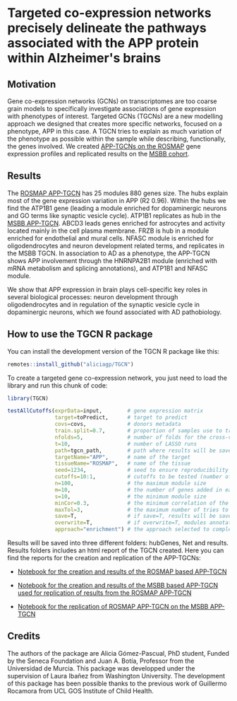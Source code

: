 # Targeted co-expression networks precisely delineate the pathways associated with the APP protein within Alzheimer's brains

## Motivation
Gene co-expression networks (GCNs) on transcriptomes are too coarse grain models to specifically investigate associations of gene expression with phenotypes of interest. Targeted GCNs (TGCNs) are a new modelling approach we designed that creates more specific networks, focused on a phenotype, APP in this case. A TGCN tries to explain as much variation of the phenotype as possible within the sample while describing, functionally, the genes involved. We created [APP-TGCNs on the ROSMAP](https://htmlpreview.github.io/?https://github.com/aliciagp/TGCN/blob/master/notebooks/template_APP_ROSMAP.html) gene expression profiles and replicated results on the [MSBB cohort](https://htmlpreview.github.io/?https://github.com/aliciagp/TGCN/blob/master/notebooks/template_APP_MSBB.html).

## Results
The [ROSMAP APP-TGCN](https://htmlpreview.github.io/?https://github.com/aliciagp/TGCN/blob/master/notebooks/template_APP_ROSMAP.html) has 25 modules 880 genes size. The hubs explain most of the gene expression variation in APP (R2 0.96). Within the hubs we find the ATP1B1 gene (leading a module enriched for dopaminergic neurons and GO terms like synaptic vesicle cycle). ATP1B1 replicates as hub in the [MSBB APP-TGCN](https://htmlpreview.github.io/?https://github.com/aliciagp/TGCN/blob/master/notebooks/validation.html). ABCD3 leads genes enriched for astrocytes and activity located mainly in the cell plasma membrane. FRZB is hub in a module enriched for endothelial and mural cells. NFASC module is enriched for oligodendrocytes and neuron development related terms, and replicates in the MSBB TGCN. In association to AD as a phenotype, the APP-TGCN shows APP involvement through the HNRNPA2B1 module (enriched with mRNA metabolism and splicing annotations), and ATP1B1 and NFASC module.

We show that APP expression in brain plays cell-specific key roles in several biological processes: neuron development through oligodendrocytes and in regulation of the synaptic vesicle cycle in dopaminergic neurons, which we found associated with AD pathobiology.


## How to use the TGCN R package

You can install the development version of the TGCN R package like this:

``` r
remotes::install_github("aliciagp/TGCN")
```

To create a targeted gene co-expression network, you just need to load the library and run this chunk of code:

``` r
library(TGCN)

testAllCutoffs(exprData=input,        # gene expression matrix
               target=toPredict,      # target to predict
               covs=covs,             # donors metadata
               train.split=0.7,       # proportion of samples use to train the models
               nfolds=5,              # number of folds for the cross-validation
               t=10,                  # number of LASSO runs
               path=tgcn_path,        # path where results will be saved
               targetName="APP",      # name of the target
               tissueName="ROSMAP",   # name of the tissue
               seed=1234,             # seed to ensure reproducibility
               cutoffs=10:1,          # cutoffs to be tested (number of times a gene was selected by LASSO)
               n=100,                 # the maximum module size
               m=10,                  # the number of genes added in each iteration if approach="enrichment" 
               s=10,                  # the minimum module size 
               minCor=0.3,            # the minimum correlation of the genes added to the modules
               maxTol=3,              # the maximum number of tries to get a better enrichment if approach=enrichment
               save=T,                # if save=T, results will be saved as separate files
               overwrite=T,           # if overwrite=T, modules annotation will be overwritten
               approach="enrichment") # the approach selected to complete the hub genes modules

```

Results will be saved into three different folders: hubGenes, Net and results. Results folders includes an html report of the TGCN created. Here you can find the reports for the creation and replication of the APP-TGCNs:

- [Notebook for the creation and results of the ROSMAP based APP-TGCN](https://htmlpreview.github.io/?https://github.com/aliciagp/TGCN/blob/master/notebooks/template_APP_ROSMAP.html)

- [Notebook for the creation and results of the MSBB based APP-TGCN used for replication of results from the ROSMAP APP-TGCN](https://htmlpreview.github.io/?https://github.com/aliciagp/TGCN/blob/master/notebooks/template_APP_MSBB.html)

- [Notebook for the replication of ROSMAP APP-TGCN on the MSBB APP-TGCN](https://htmlpreview.github.io/?https://github.com/aliciagp/TGCN/blob/master/notebooks/validation.html)


## Credits

The authors of the package are Alicia Gómez-Pascual, PhD student, Funded by the Seneca Foundation and Juan A. Botía, Professor from the Universidad de Murcia. This package was developped under the supervision of Laura Ibañez from Washington University. The development of this package has been possible thanks to the previous work of Guillermo Rocamora from UCL GOS Institute of Child Health. 




